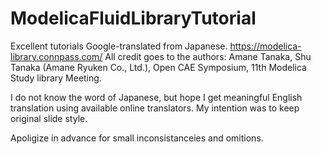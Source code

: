 # ModelicaFluidLibraryTutorial
Excellent tutorials Google-translated from Japanese.
https://modelica-library.connpass.com/
All credit goes to the authors: Amane Tanaka, Shu Tanaka (Amane Ryuken Co., Ltd.), Open CAE Symposium,  11th Modelica Study library Meeting.

I do not know the word of Japanese, but hope I get meaningful English translation using available online translators. 
My intention was to keep original slide style. 

Apoligize in advance for small inconsistanceies and omitions.
